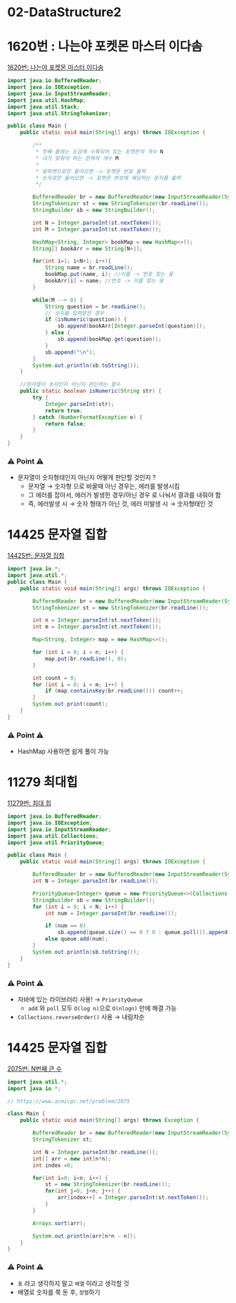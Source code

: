 # **02-DataStructure2**

# 1620번 : 나는야 포켓몬 마스터 이다솜

[1620번: 나는야 포켓몬 마스터 이다솜](https://www.acmicpc.net/problem/1620)

```java
import java.io.BufferedReader;
import java.io.IOException;
import java.io.InputStreamReader;
import java.util.HashMap;
import java.util.Stack;
import java.util.StringTokenizer;

public class Main {
    public static void main(String[] args) throws IOException {

        /**
         * 첫째 줄에는 도감에 수록되어 있는 포켓몬의 개수 N
         * 내가 맞춰야 하는 문제의 개수 M
         *
         * 알파벳으로만 들어오면 -> 포켓몬 번호 출력
         * 숫자로만 들어오면 -> 포켓몬 번호에 해당하는 문자를 출력
         */

        BufferedReader br = new BufferedReader(new InputStreamReader(System.in));
        StringTokenizer st = new StringTokenizer(br.readLine());
        StringBuilder sb = new StringBuilder();

        int N = Integer.parseInt(st.nextToken());
        int M = Integer.parseInt(st.nextToken());

        HashMap<String, Integer> bookMap = new HashMap<>();
        String[] bookArr = new String[N+1];

        for(int i=1; i<N+1; i++){
            String name = br.readLine();
            bookMap.put(name, i); //이름 -> 번호 찾는 용
            bookArr[i] = name; //번호 -> 이름 찾는 용
        }

        while(M --> 0) {
            String question = br.readLine();
            // 숫자를 입력받은 경우
            if (isNumeric(question)) {
                sb.append(bookArr[Integer.parseInt(question)]);
            } else {
                sb.append(bookMap.get(question));
            }
            sb.append("\n");
        }
        System.out.println(sb.toString());
    }

    //문자열이 숫자인지 아닌지 판단하는 함수
    public static boolean isNumeric(String str) {
        try {
            Integer.parseInt(str);
            return true;
        } catch (NumberFormatException e) {
            return false;
        }
    }
}
```

### ⚠️ Point ⚠️

- 문자열이 숫자형태인지 아닌지 어떻게 판단할 것인지 ?
    - 문자열 → 숫자형 으로 바꿀때 아닌 경우는, 에러를 발생시킴
    - 그 에러를 잡아서, 에러가 발생한 경우/아닌 경우 로 나눠서 결과를 내줘야 함
    - 즉, 에러발생 시 → 숫자 형태가 아닌 것, 에러 미발생 시 → 숫자형태인 것

# 14425 문자열 집합

[14425번: 문자열 집합](https://www.acmicpc.net/problem/14425)

```java
import java.io.*;
import java.util.*;
public class Main {
    public static void main(String[] args) throws IOException {

        BufferedReader br = new BufferedReader(new InputStreamReader(System.in));
        StringTokenizer st = new StringTokenizer(br.readLine());

        int n = Integer.parseInt(st.nextToken());
        int m = Integer.parseInt(st.nextToken());

        Map<String, Integer> map = new HashMap<>();

        for (int i = 0; i < n; i++) {
            map.put(br.readLine(), 0);
        }

        int count = 0;
        for (int i = 0; i < m; i++) {
            if (map.containsKey(br.readLine())) count++;
        }
        System.out.print(count);
    }
}
```

### ⚠️ Point ⚠️

- HashMap 사용하면 쉽게 풀이 가능

# 11279 최대힙

[11279번: 최대 힙](https://www.acmicpc.net/problem/11279)

```java
import java.io.BufferedReader;
import java.io.IOException;
import java.io.InputStreamReader;
import java.util.Collections;
import java.util.PriorityQueue;

public class Main {
    public static void main(String[] args) throws IOException {

        BufferedReader br = new BufferedReader(new InputStreamReader(System.in));
        int N = Integer.parseInt(br.readLine());

        PriorityQueue<Integer> queue = new PriorityQueue<>(Collections.reverseOrder());
        StringBuilder sb = new StringBuilder();
        for (int i = 0; i < N; i++) {
            int num = Integer.parseInt(br.readLine());

            if (num == 0)
                sb.append(queue.size() == 0 ? 0 : queue.poll()).append('\n');
            else queue.add(num);
        }
        System.out.println(sb.toString());
    }
}
```

### ⚠️ Point ⚠️

- 자바에 있는 라이브러리 사용! → `PriorityQueue`
    - `add` 와 `poll` 모두 `O(log n)`으로 `O(nlogn)` 만에 해결 가능
- `Collections.reverseOrder()` 사용 → 내림차순

# 14425 문자열 집합

[2075번: N번째 큰 수](https://www.acmicpc.net/problem/2075)

```java
import java.util.*;
import java.io.*;

// https://www.acmicpc.net/problem/2075

class Main {
    public static void main(String[] args) throws Exception {

        BufferedReader br = new BufferedReader(new InputStreamReader(System.in));
        StringTokenizer st;

        int N = Integer.parseInt(br.readLine());
        int[] arr = new int[n*n];
        int index =0;

        for(int i=0; i<n; i++) {
            st = new StringTokenizer(br.readLine());
            for(int j=0; j<n; j++) {
                arr[index++] = Integer.parseInt(st.nextToken());
            }
        }

        Arrays.sort(arr);

        System.out.println(arr[n*n - n]);
    }
}
```

### ⚠️ Point ⚠️

- `표` 라고 생각하지 말고 `배열` 이라고 생각할 것
- 배열로 숫자를 쭉 둔 후, `정렬`하기